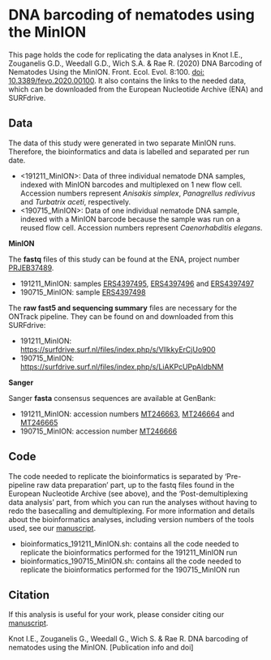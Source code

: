 # DNA barcoding of nematodes using the MinION

This page holds the code for replicating the data analyses in Knot I.E., Zouganelis G.D., Weedall G.D., Wich S.A. & Rae R. (2020) DNA Barcoding of Nematodes Using the MinION. Front. Ecol. Evol. 8:100. [doi: 10.3389/fevo.2020.00100](https://www.frontiersin.org/articles/10.3389/fevo.2020.00100/full). It also contains the links to the needed data, which can be downloaded from the European Nucleotide Archive (ENA) and SURFdrive.

## Data
The data of this study were generated in two separate MinION runs. Therefore, the bioinformatics and data is labelled and separated per run date.
* \<191211_MinION\>: Data of three individual nematode DNA samples, indexed with MinION barcodes and multiplexed on 1 new flow cell. Accession numbers represent _Anisakis simplex_, _Panagrellus redivivus_ and _Turbatrix aceti_, respectively.
* \<190715_MinION\>: Data of one individual nematode DNA sample, indexed with a MinION barcode because the sample was run on a reused flow cell. Accession numbers represent _Caenorhabditis elegans_.

**MinION**

The **fastq** files of this study can be found at the ENA, project number [PRJEB37489](https://www.ebi.ac.uk/ena/browser/view/PRJEB37489). 
* 191211_MinION: samples [ERS4397495](https://www.ebi.ac.uk/ena/browser/view/ERS4397495), [ERS4397496](https://www.ebi.ac.uk/ena/browser/view/ERS4397496) and [ERS4397497](https://www.ebi.ac.uk/ena/browser/view/ERS4397497)
* 190715_MinION: sample [ERS4397498](https://www.ebi.ac.uk/ena/browser/view/ERS4397498)

The **raw fast5 and sequencing summary** files are necessary for the ONTrack pipeline. They can be found on and downloaded from this SURFdrive:
* 191211_MinION: https://surfdrive.surf.nl/files/index.php/s/VllkkyErCjUo900
* 190715_MinION: https://surfdrive.surf.nl/files/index.php/s/LiAKPcUPpAldbNM

**Sanger**

Sanger **fasta** consensus sequences are available at GenBank:
* 191211_MinION: accession numbers [MT246663](https://www.ncbi.nlm.nih.gov/nuccore/MT246663), [MT246664](https://www.ncbi.nlm.nih.gov/nuccore/MT246664) and [MT246665](https://www.ncbi.nlm.nih.gov/nuccore/MT246665)
* 190715_MinION: accession number [MT246666](https://www.ncbi.nlm.nih.gov/nuccore/MT246666)

## Code
The code needed to replicate the bioinformatics is separated by ‘Pre-pipeline raw data preparation’ part, up to the fastq files found in the European Nucleotide Archive (see above), and the ‘Post-demultiplexing data analysis’ part, from which you can run the analyses without having to redo the basecalling and demultiplexing. For more information and details about the bioinformatics analyses, including version numbers of the tools used, see our [manuscript]().
* bioinformatics_191211_MinION.sh: contains all the code needed to replicate the bioinformatics performed for the 191211_MinION run
* bioinformatics_190715_MinION.sh: contains all the code needed to replicate the bioinformatics performed for the 190715_MinION run


## Citation
If this analysis is useful for your work, please consider citing our [manuscript]().

Knot I.E., Zouganelis G., Weedall G., Wich S. & Rae R. DNA barcoding of nematodes using the MinION. [Publication info and doi]
